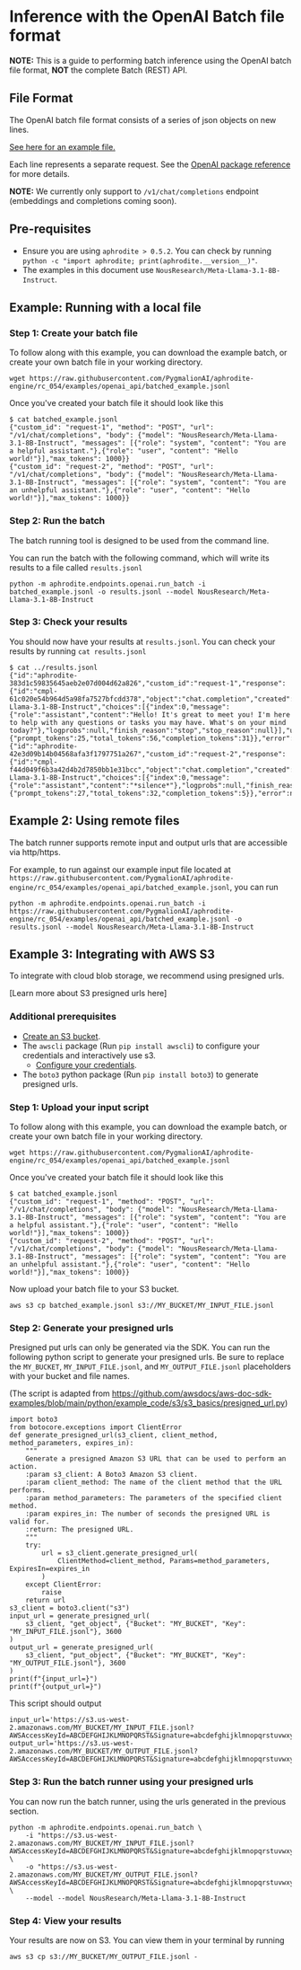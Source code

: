 # Inference with the OpenAI Batch file format

 **NOTE:** This is a guide to performing batch inference using the OpenAI batch file format, **NOT** the complete Batch (REST) API.

 ## File Format

 The OpenAI batch file format consists of a series of json objects on new lines.

 [See here for an example file.](https://github.com/PygmalionAI/aphrodite-engine/blob/rc_054/examples/openai_api/batched_example.jsonl)

 Each line represents a separate request. See the [OpenAI package reference](https://platform.openai.com/docs/api-reference/batch/requestInput) for more details.

 **NOTE:** We currently only support to `/v1/chat/completions` endpoint (embeddings and completions coming soon).

 ## Pre-requisites

* Ensure you are using `aphrodite > 0.5.2`. You can check by running `python -c "import aphrodite; print(aphrodite.__version__)"`.
* The examples in this document use `NousResearch/Meta-Llama-3.1-8B-Instruct`.


 ## Example: Running with a local file

 ### Step 1: Create your batch file

 To follow along with this example, you can download the example batch, or create your own batch file in your working directory.

 ```
 wget https://raw.githubusercontent.com/PygmalionAI/aphrodite-engine/rc_054/examples/openai_api/batched_example.jsonl
 ```

 Once you've created your batch file it should look like this

 ```
 $ cat batched_example.jsonl
{"custom_id": "request-1", "method": "POST", "url": "/v1/chat/completions", "body": {"model": "NousResearch/Meta-Llama-3.1-8B-Instruct", "messages": [{"role": "system", "content": "You are a helpful assistant."},{"role": "user", "content": "Hello world!"}],"max_tokens": 1000}}
{"custom_id": "request-2", "method": "POST", "url": "/v1/chat/completions", "body": {"model": "NousResearch/Meta-Llama-3.1-8B-Instruct", "messages": [{"role": "system", "content": "You are an unhelpful assistant."},{"role": "user", "content": "Hello world!"}],"max_tokens": 1000}}
 ```

 ### Step 2: Run the batch

The batch running tool is designed to be used from the command line.

You can run the batch with the following command, which will write its results to a file called `results.jsonl`

```
python -m aphrodite.endpoints.openai.run_batch -i batched_example.jsonl -o results.jsonl --model NousResearch/Meta-Llama-3.1-8B-Instruct
```

### Step 3: Check your results

You should now have your results at `results.jsonl`. You can check your results by running `cat results.jsonl`

```
$ cat ../results.jsonl
{"id":"aphrodite-383d1c59835645aeb2e07d004d62a826","custom_id":"request-1","response":{"id":"cmpl-61c020e54b964d5a98fa7527bfcdd378","object":"chat.completion","created":1715633336,"model":"NousResearch/Meta-Llama-3.1-8B-Instruct","choices":[{"index":0,"message":{"role":"assistant","content":"Hello! It's great to meet you! I'm here to help with any questions or tasks you may have. What's on your mind today?"},"logprobs":null,"finish_reason":"stop","stop_reason":null}],"usage":{"prompt_tokens":25,"total_tokens":56,"completion_tokens":31}},"error":null}
{"id":"aphrodite-42e3d09b14b04568afa3f1797751a267","custom_id":"request-2","response":{"id":"cmpl-f44d049f6b3a42d4b2d7850bb1e31bcc","object":"chat.completion","created":1715633336,"model":"NousResearch/Meta-Llama-3.1-8B-Instruct","choices":[{"index":0,"message":{"role":"assistant","content":"*silence*"},"logprobs":null,"finish_reason":"stop","stop_reason":null}],"usage":{"prompt_tokens":27,"total_tokens":32,"completion_tokens":5}},"error":null}
```

## Example 2: Using remote files

The batch runner supports remote input and output urls that are accessible via http/https.

For example, to run against our example input file located at `https://raw.githubusercontent.com/PygmalionAI/aphrodite-engine/rc_054/examples/openai_api/batched_example.jsonl`, you can run

```
python -m aphrodite.endpoints.openai.run_batch -i https://raw.githubusercontent.com/PygmalionAI/aphrodite-engine/rc_054/examples/openai_api/batched_example.jsonl -o results.jsonl --model NousResearch/Meta-Llama-3.1-8B-Instruct
```

## Example 3: Integrating with AWS S3

To integrate with cloud blob storage, we recommend using presigned urls.

[Learn more about S3 presigned urls here]

### Additional prerequisites

* [Create an S3 bucket](https://docs.aws.amazon.com/AmazonS3/latest/userguide/creating-bucket.html). 
* The `awscli` package (Run `pip install awscli`) to configure your credentials and interactively use s3.
  - [Configure your credentials](https://docs.aws.amazon.com/cli/latest/userguide/getting-started-quickstart.html).
* The `boto3` python package (Run `pip install boto3`) to generate presigned urls.

### Step 1: Upload your input script

To follow along with this example, you can download the example batch, or create your own batch file in your working directory.

 ```
 wget https://raw.githubusercontent.com/PygmalionAI/aphrodite-engine/rc_054/examples/openai_api/batched_example.jsonl
 ```

 Once you've created your batch file it should look like this

 ```
 $ cat batched_example.jsonl
{"custom_id": "request-1", "method": "POST", "url": "/v1/chat/completions", "body": {"model": "NousResearch/Meta-Llama-3.1-8B-Instruct", "messages": [{"role": "system", "content": "You are a helpful assistant."},{"role": "user", "content": "Hello world!"}],"max_tokens": 1000}}
{"custom_id": "request-2", "method": "POST", "url": "/v1/chat/completions", "body": {"model": "NousResearch/Meta-Llama-3.1-8B-Instruct", "messages": [{"role": "system", "content": "You are an unhelpful assistant."},{"role": "user", "content": "Hello world!"}],"max_tokens": 1000}}
 ```

Now upload your batch file to your S3 bucket.

```
aws s3 cp batched_example.jsonl s3://MY_BUCKET/MY_INPUT_FILE.jsonl
```


### Step 2: Generate your presigned urls

Presigned put urls can only be generated via the SDK. You can run the following python script to generate your presigned urls. Be sure to replace the `MY_BUCKET`, `MY_INPUT_FILE.jsonl`, and `MY_OUTPUT_FILE.jsonl` placeholders with your bucket and file names.

(The script is adapted from https://github.com/awsdocs/aws-doc-sdk-examples/blob/main/python/example_code/s3/s3_basics/presigned_url.py)

```
import boto3
from botocore.exceptions import ClientError
def generate_presigned_url(s3_client, client_method, method_parameters, expires_in):
    """
    Generate a presigned Amazon S3 URL that can be used to perform an action.
    :param s3_client: A Boto3 Amazon S3 client.
    :param client_method: The name of the client method that the URL performs.
    :param method_parameters: The parameters of the specified client method.
    :param expires_in: The number of seconds the presigned URL is valid for.
    :return: The presigned URL.
    """
    try:
        url = s3_client.generate_presigned_url(
            ClientMethod=client_method, Params=method_parameters, ExpiresIn=expires_in
        )
    except ClientError:
        raise
    return url
s3_client = boto3.client("s3")
input_url = generate_presigned_url(
    s3_client, "get_object", {"Bucket": "MY_BUCKET", "Key": "MY_INPUT_FILE.jsonl"}, 3600
)
output_url = generate_presigned_url(
    s3_client, "put_object", {"Bucket": "MY_BUCKET", "Key": "MY_OUTPUT_FILE.jsonl"}, 3600
)
print(f"{input_url=}")
print(f"{output_url=}")
```

This script should output

```
input_url='https://s3.us-west-2.amazonaws.com/MY_BUCKET/MY_INPUT_FILE.jsonl?AWSAccessKeyId=ABCDEFGHIJKLMNOPQRST&Signature=abcdefghijklmnopqrstuvwxyz12345&Expires=1715800091'
output_url='https://s3.us-west-2.amazonaws.com/MY_BUCKET/MY_OUTPUT_FILE.jsonl?AWSAccessKeyId=ABCDEFGHIJKLMNOPQRST&Signature=abcdefghijklmnopqrstuvwxyz12345&Expires=1715800091'
```

### Step 3: Run the batch runner using your presigned urls

You can now run the batch runner, using the urls generated in the previous section.

```
python -m aphrodite.endpoints.openai.run_batch \
    -i "https://s3.us-west-2.amazonaws.com/MY_BUCKET/MY_INPUT_FILE.jsonl?AWSAccessKeyId=ABCDEFGHIJKLMNOPQRST&Signature=abcdefghijklmnopqrstuvwxyz12345&Expires=1715800091" \
    -o "https://s3.us-west-2.amazonaws.com/MY_BUCKET/MY_OUTPUT_FILE.jsonl?AWSAccessKeyId=ABCDEFGHIJKLMNOPQRST&Signature=abcdefghijklmnopqrstuvwxyz12345&Expires=1715800091" \
    --model --model NousResearch/Meta-Llama-3.1-8B-Instruct
```

### Step 4: View your results

Your results are now on S3. You can view them in your terminal by running

```
aws s3 cp s3://MY_BUCKET/MY_OUTPUT_FILE.jsonl -
```